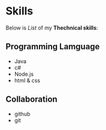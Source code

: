 # Skills
Below is _List_ of my **Thechnical skills**:

## Programming Lamguage
- Java
- c#
- Node.js
- html & css

## Collaboration
- github
- git

